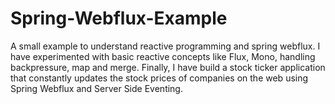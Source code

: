 # Spring-Webflux-Example

A small example to understand reactive programming and spring webflux. I have experimented with basic reactive concepts like Flux, Mono, handling backpressure, map and merge. Finally, I have build a stock ticker application that constantly updates the stock prices of companies on the web using Spring Webflux and Server Side Eventing. 
